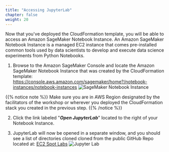 ```yaml
---
title: "Accessing JupyterLab"
chapter: false
weight: 20
---
```


Now that you've deployed the CloudFormation template, you will be able to access an Amazon SageMaker Notebook Instance. An Amazon SageMaker Notebook Instance is a managed EC2 instance that comes pre-installed common tools used by data scientists to develop and execute data science experiments from Python Notebooks. 

1. Browse to the Amazon SageMaker Console and locate the Amazon SageMaker Notebook Instance that was created by the CloudFormation template: https://console.aws.amazon.com/sagemaker/home?/notebook-instances/notebook-instances ![SageMaker Notebook Instance](/images/using-sagemaker-managed-spot-training/jupyter-1.png)

{{% notice note %}}
Make sure you are in AWS Region designated by the facilitators of the workshop or wherever you deployed the CloudFormation stack you created in the previous step.
{{% /notice %}} 

2. Click the link labeled "***Open JupyterLab***" located to the right of your Notebook Instance.

3. JupyterLab will now be opened in a separate window, and you should see a list of directories cloned cloned from the public GitHub Repo located at: [EC2 Spot Labs](https://github.com/awslabs/ec2-spot-labs) ![Jupyter Lab](/images/using-sagemaker-managed-spot-training/jupyter-2.png)